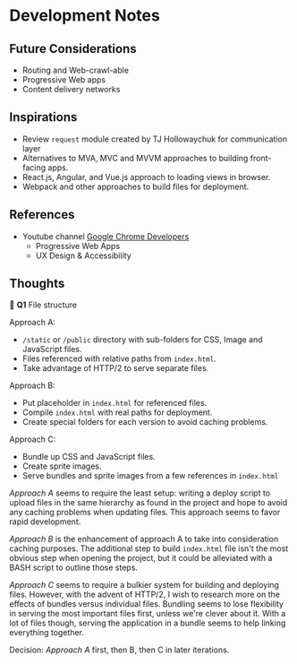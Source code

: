 # Development Notes

## Future Considerations

 - Routing and Web-crawl-able
 - Progressive Web apps
 - Content delivery networks

## Inspirations

 - Review `request` module created by TJ Hollowaychuk for communication layer
 - Alternatives to MVA, MVC and MVVM approaches to building front-facing apps.
 - React.js, Angular, and Vue.js approach to loading views in browser.
 - Webpack and other approaches to build files for deployment.

## References

 - Youtube channel
   [Google Chrome Developers](https://www.youtube.com/channel/UCnUYZLuoy1rq1aVMwx4aTzw)
   - Progressive Web Apps
   - UX Design & Accessibility

## Thoughts

🤔 **Q1** File structure

Approach A:
 - `/static` or `/public` directory with sub-folders for CSS, Image and JavaScript files.
 - Files referenced with relative paths from `index.html`.
 - Take advantage of HTTP/2 to serve separate files.

Approach B:
 - Put placeholder in `index.html` for referenced files.
 - Compile `index.html` with real paths for deployment.
 - Create special folders for each version to avoid caching problems.

Approach C:
 - Bundle up CSS and JavaScript files.
 - Create sprite images.
 - Serve bundles and sprite images from a few references in `index.html`


*Approach A* seems to require the least setup: writing a deploy script to upload files in the same hierarchy as found in the project and hope to avoid any caching problems when updating files. This approach seems to favor rapid development.

*Approach B* is the enhancement of approach A to take into consideration caching purposes. The additional step to build `index.html` file isn't the most obvious step when opening the project, but it could be alleviated with a BASH script to outline those steps.

*Approach C* seems to require a bulkier system for building and deploying files. However, with the advent of HTTP/2, I wish to research more on the effects of bundles versus individual files. Bundling seems to lose flexibility in serving the most important files first, unless we're clever about it. With a lot of files though, serving the application in a bundle seems to help linking everything together.

Decision: *Approach A* first, then B, then C in later iterations.
